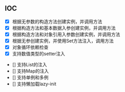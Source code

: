 ## IOC

- [X] 根据无参数的构造方法创建实例，并调用方法
- [X] 根据构造方法和基本数据入参创建实例，并调用方法
- [X] 根据构造方法和对象引用入参数创建实例，并调用方法
- [X] 根据无参创建实例，并使用Set方法注入，调用方法
- [X] 对象循环依赖检查
- [X] 支持数值类型的setter注入
- [] 支持List的注入
- [] 支持Map的注入
- [] 支持单例和多例
- [] 支持懒加载lazy-init